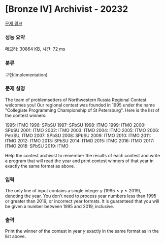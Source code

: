 # [Bronze IV] Archivist - 20232 

[문제 링크](https://www.acmicpc.net/problem/20232) 

### 성능 요약

메모리: 30864 KB, 시간: 72 ms

### 분류

구현(implementation)

### 문제 설명

The team of problemsetters of Northwestern Russia Regional Contest welcomes you! Our regional contest was founded in 1995 under the name "Collegiate Programming Championship of St Petersburg". Here is the list of the contest winners:


 1995: ITMO
 1996: SPbSU
 1997: SPbSU
 1998: ITMO
 1999: ITMO
 2000: SPbSU
 2001: ITMO
 2002: ITMO
 2003: ITMO
 2004: ITMO
 2005: ITMO
 2006: PetrSU, ITMO
 2007: SPbSU
 2008: SPbSU
 2009: ITMO
 2010: ITMO
 2011: ITMO
 2012: ITMO
 2013: SPbSU
 2014: ITMO
 2015: ITMO
 2016: ITMO
 2017: ITMO
 2018: SPbSU
 2019: ITMO


Help the contest archivist to remember the results of each contest and write a program that will read the year and print contest winners of that year in exactly the same format as above.
### 입력 

 The only line of input contains a single integer $y$ ($1995 \le y \le 2019$), denoting the year. You don't need to process year numbers less than $1995$ or greater than $2019$, or incorrect year formats. It is guaranteed that you will be given a number between $1995$ and $2019$, inclusive.
### 출력 

 Print the winner of the contest in year $y$ exactly in the same format as in the list above.


